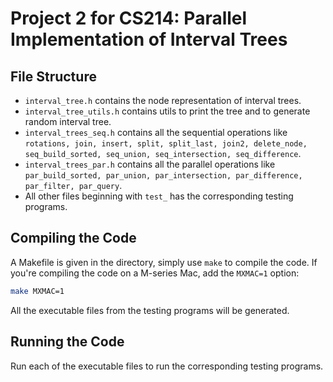 # Project 2 for CS214: Parallel Implementation of Interval Trees
## File Structure
+ ``interval_tree.h`` contains the node representation of interval trees.
+ ``interval_tree_utils.h`` contains utils to print the tree and to generate random interval tree.
+ ``interval_trees_seq.h`` contains all the sequential operations like ```rotations, join, insert, split, split_last, join2, delete_node, seq_build_sorted, seq_union, seq_intersection, seq_difference```.
+ ``interval_trees_par.h`` contains all the parallel operations like ```par_build_sorted, par_union, par_intersection, par_difference, par_filter, par_query```.
+ All other files beginning with ```test_``` has the corresponding testing programs.

## Compiling the Code
A Makefile is given in the directory, simply use ``make`` to compile the code. If you're compiling the code on a M-series Mac, add the ``MXMAC=1`` option:  
```bash
make MXMAC=1  
```
All the executable files from the testing programs will be generated.

## Running the Code
Run each of the executable files to run the corresponding testing programs.
